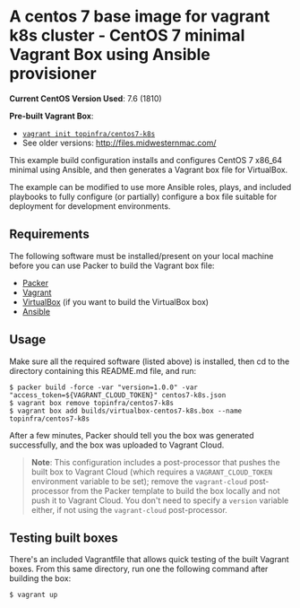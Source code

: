 # A centos 7 base image for vagrant k8s cluster - CentOS 7 minimal Vagrant Box using Ansible provisioner

**Current CentOS Version Used**: 7.6 (1810)

**Pre-built Vagrant Box**:

  - [`vagrant init topinfra/centos7-k8s`](https://vagrantcloud.com/topinfra/boxes/centos7-k8s)
  - See older versions: http://files.midwesternmac.com/

This example build configuration installs and configures CentOS 7 x86_64 minimal using Ansible, and then generates a Vagrant box file for VirtualBox.

The example can be modified to use more Ansible roles, plays, and included playbooks to fully configure (or partially) configure a box file suitable for deployment for development environments.

## Requirements

The following software must be installed/present on your local machine before you can use Packer to build the Vagrant box file:

  - [Packer](http://www.packer.io/)
  - [Vagrant](http://vagrantup.com/)
  - [VirtualBox](https://www.virtualbox.org/) (if you want to build the VirtualBox box)
  - [Ansible](http://docs.ansible.com/intro_installation.html)

## Usage

Make sure all the required software (listed above) is installed, then cd to the directory containing this README.md file, and run:

    $ packer build -force -var "version=1.0.0" -var "access_token=${VAGRANT_CLOUD_TOKEN}" centos7-k8s.json
    $ vagrant box remove topinfra/centos7-k8s
    $ vagrant box add builds/virtualbox-centos7-k8s.box --name topinfra/centos7-k8s

After a few minutes, Packer should tell you the box was generated successfully, and the box was uploaded to Vagrant Cloud.

> **Note**: This configuration includes a post-processor that pushes the built box to Vagrant Cloud (which requires a `VAGRANT_CLOUD_TOKEN` environment variable to be set); remove the `vagrant-cloud` post-processor from the Packer template to build the box locally and not push it to Vagrant Cloud. You don't need to specify a `version` variable either, if not using the `vagrant-cloud` post-processor.

## Testing built boxes

There's an included Vagrantfile that allows quick testing of the built Vagrant boxes. From this same directory, run one the following command after building the box:

    $ vagrant up
